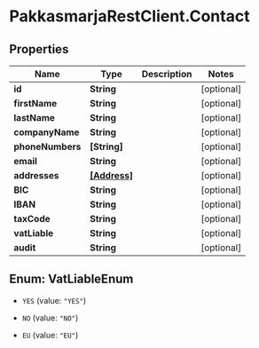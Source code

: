 # PakkasmarjaRestClient.Contact

## Properties
Name | Type | Description | Notes
------------ | ------------- | ------------- | -------------
**id** | **String** |  | [optional] 
**firstName** | **String** |  | [optional] 
**lastName** | **String** |  | [optional] 
**companyName** | **String** |  | [optional] 
**phoneNumbers** | **[String]** |  | [optional] 
**email** | **String** |  | [optional] 
**addresses** | [**[Address]**](Address.md) |  | [optional] 
**BIC** | **String** |  | [optional] 
**IBAN** | **String** |  | [optional] 
**taxCode** | **String** |  | [optional] 
**vatLiable** | **String** |  | [optional] 
**audit** | **String** |  | [optional] 


<a name="VatLiableEnum"></a>
## Enum: VatLiableEnum


* `YES` (value: `"YES"`)

* `NO` (value: `"NO"`)

* `EU` (value: `"EU"`)




